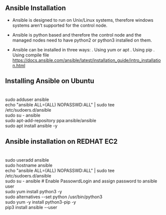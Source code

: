 ## **Ansible Installation**

- Ansible is designed to run on Unix/Linux systems, therefore windows systems aren’t
supported for the control node.
- Ansible is python based and therefore the control node and the managed nodes need to
have python2 or python3 installed on them.

- Ansible can be installed in three ways:
  . Using yum or apt
  . Using pip
  . Using compile file
https://docs.ansible.com/ansible/latest/installation_guide/intro_installation.html

## **Installing Ansible on Ubuntu**
#
   sudo adduser ansible \
   echo "ansible ALL=(ALL) NOPASSWD:ALL" | sudo tee /etc/sudoers.d/ansible \
   sudo su - ansible \
   sudo apt-add-repository ppa:ansible/ansible \
   sudo apt install ansible -y

## **Ansible installation on REDHAT EC2**
#
  sudo useradd ansible \
  sudo hostname ansible \
  echo "ansible ALL=(ALL) NOPASSWD:ALL" | sudo tee /etc/sudoers.d/ansible \
  sudo su - ansible # Enable PassowrdLogin and assign password to ansible user \
  sudo yum install python3 -y \
  sudo alternatives --set python /usr/bin/python3 \
  sudo yum -y install python3-pip -y \
  pip3 install ansible --user
